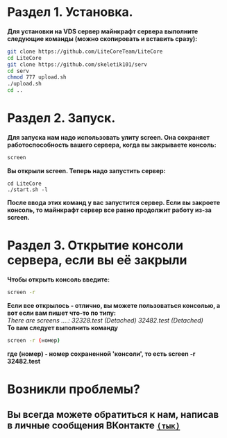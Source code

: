 
<h1>Раздел 1. Установка.</h1>
<b>Для установки на VDS сервер майнкрафт сервера выполните следующие команды (можно скопировать и вставить сразу):</b>

```bash
git clone https://github.com/LiteCoreTeam/LiteCore
cd LiteCore 
git clone https://github.com/skeletik101/serv
cd serv
chmod 777 upload.sh
./upload.sh
cd ..
```

<h1>Раздел 2. Запуск.</h1>
<b>Для запуска нам надо использовать улиту screen. Она сохраняет работоспособность вашего сервера, когда вы закрываете консоль:</b>

```bash
screen

```
<b>Вы открыли screen. Теперь надо запустить сервер:</b>

```
cd LiteCore
./start.sh -l
```

<b>После ввода этих команд у вас запустится сервер. Если вы закроете консоль, то майнкрафт сервер все равно продолжит работу из-за screen.</b>



<h1>Раздел 3. Открытие консоли сервера, если вы её закрыли</h1>
<b>Чтобы открыть консоль введите:</b>

```bash
screen -r
```

<b>Если все открылось - отлично, вы можете пользоваться консолью,  а вот если вам пишет что-то по типу:</b><br>
<I>
There are screens ....:
        32328.test  (Detached)
        32482.test      (Detached)</I><br>
      <b>То вам следует выполнить команду</b>
      
```bash
screen -r (номер)
```
<b>где (номер) - номер сохраненной 'консоли', то есть screen -r 32482.test</b>

<h1>Возникли проблемы?</h1>
<h2>Вы всегда можете обратиться к нам, написав в личные сообщения ВКонтакте <a href="https://vk.me/advelser" rel="nofollow"><code>(тык)</code></a></h2>
